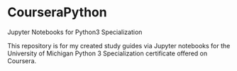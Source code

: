 # CourseraPython
Jupyter Notebooks for Python3 Specialization

This repository is for my created study guides via Jupyter notebooks for the University of Michigan Python 3 Specialization certificate offered on Coursera.
